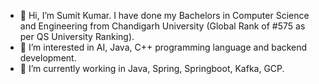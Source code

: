 - 👋 Hi, I’m Sumit Kumar. I have done my Bachelors in Computer Science and Engineering from Chandigarh University (Global Rank of #575 as per QS University Ranking).
- 👀 I’m interested in AI, Java, C++ programming language and backend development.
- 🌱 I’m currently working in Java, Spring, Springboot, Kafka, GCP.
  
<!---
sumitkumar16dec/sumitkumar16dec is a ✨ special ✨ repository because its `README.md` (this file) appears on your GitHub profile.
You can click the Preview link to take a look at your changes.
--->
